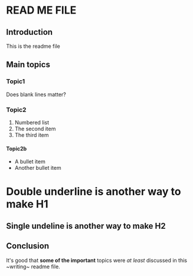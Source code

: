 # READ ME FILE

## Introduction
This is the readme file

## Main topics

### Topic1

Does blank lines matter?






### Topic2
1. Numbered list
1. The second item
1. The third item

#### Topic2b
- A bullet item
- Another bullet item


Double underline is another way to make H1
==========================================

Single undeline is another way to make H2
------------------------------------------

## Conclusion
It's good that **some of the important** topics were *at least* discussed in this ~writing~ readme file. 
